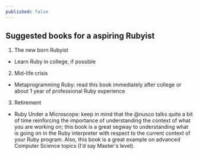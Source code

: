 ```yaml
---
published: false
---
```


## Suggested books for a aspiring Rubyist

1. The new born Rubyist
- Learn Ruby in college, if possible
2. Mid-life crisis
- Metaprogramming Ruby: read this book immediately after college or about 1 year of professional Ruby experience
3. Retirement
- Ruby Under a Microscope: keep in mind that the @nusco talks quite a bit of time reinforcing the importance of understanding the context of what you are working on; this book is a great segway to understanding what is going on in the Ruby interpreter with respect to the current context of your Ruby program. Also, this book is a great example on advanced Computer Science topics (I'd say Master's level).
